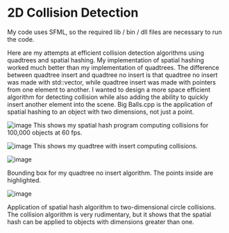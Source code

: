# 2D Collision Detection
My code uses SFML, so the required lib / bin / dll files are necessary to run the code.

Here are my attempts at efficient collision detection algorithms using quadtrees and spatial hashing. My implementation of spatial hashing worked much better than my implementation of quadtrees. The difference between quadtree insert and quadtree no insert is that quadtree no insert was made with std::vector, while quadtree insert was made with pointers from one element to another. I wanted to design a more space efficient algorithm for detecting collision while also adding the ability to quickly insert another element into the scene. Big Balls.cpp is the application of spatial hashing to an object with two dimensions, not just a point.

![image](https://user-images.githubusercontent.com/103447109/217917712-cb54927d-ecc2-4ddd-b656-f1c64f8523e9.png)
This shows my spatial hash program computing collisions for 100,000 objects at 60 fps.


![image](https://user-images.githubusercontent.com/103447109/217918532-132654d4-9784-4c21-b80d-88766bbc0c45.png)
This shows my quadtree with insert computing collisions. 


![image](https://user-images.githubusercontent.com/103447109/217919391-80fd3632-a6f6-461c-bf1c-c0896eaa3bb7.png)

Bounding box for my quadtree no insert algorithm. The points inside are highlighted.

![image](https://user-images.githubusercontent.com/103447109/217920491-f3921ad9-72c8-4013-83ca-5f562cd4d187.png)

Application of spatial hash algorithm to two-dimensional circle collisions. The collision algorithm is very rudimentary, but it shows that the spatial hash can be applied to objects with dimensions greater than one.
